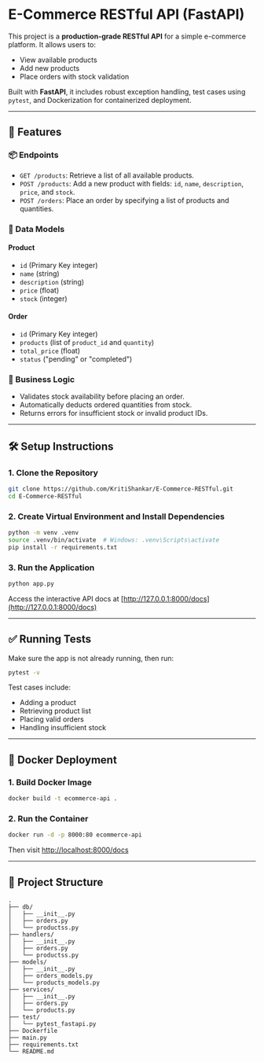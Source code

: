 # E-Commerce RESTful API (FastAPI)

This project is a **production-grade RESTful API** for a simple e-commerce platform. It allows users to:

* View available products
* Add new products
* Place orders with stock validation

Built with **FastAPI**, it includes robust exception handling, test cases using `pytest`, and Dockerization for containerized deployment.

---

## 🚀 Features

### 📦 Endpoints

* `GET /products`: Retrieve a list of all available products.
* `POST /products`: Add a new product with fields: `id`, `name`, `description`, `price`, and `stock`.
* `POST /orders`: Place an order by specifying a list of products and quantities.

### 🧱 Data Models

#### Product

* `id` (Primary Key integer)
* `name` (string)
* `description` (string)
* `price` (float)
* `stock` (integer)

#### Order

* `id` (Primary Key integer)
* `products` (list of `product_id` and `quantity`)
* `total_price` (float)
* `status` ("pending" or "completed")

### 🧠 Business Logic

* Validates stock availability before placing an order.
* Automatically deducts ordered quantities from stock.
* Returns errors for insufficient stock or invalid product IDs.

---

## 🛠 Setup Instructions

### 1. Clone the Repository

```bash
git clone https://github.com/KritiShankar/E-Commerce-RESTful.git
cd E-Commerce-RESTful
```

### 2. Create Virtual Environment and Install Dependencies

```bash
python -m venv .venv
source .venv/bin/activate  # Windows: .venv\Scripts\activate
pip install -r requirements.txt
```

### 3. Run the Application

```bash
python app.py
```

Access the interactive API docs at [http://127.0.0.1:8000/docs](http://127.0.0.1:8000/docs)

---

## ✅ Running Tests

Make sure the app is not already running, then run:

```bash
pytest -v
```

Test cases include:

* Adding a product
* Retrieving product list
* Placing valid orders
* Handling insufficient stock

---

## 🐳 Docker Deployment

### 1. Build Docker Image

```bash
docker build -t ecommerce-api .
```

### 2. Run the Container

```bash
docker run -d -p 8000:80 ecommerce-api
```

Then visit [http://localhost:8000/docs](http://localhost:8000/docs)

---

## 📁 Project Structure

```
.
├── db/
│   ├── __init__.py
│   ├── orders.py
│   └── productss.py
├── handlers/
│   ├── __init__.py
│   ├── orders.py
│   └── productss.py
├── models/
│   ├── __init__.py
│   ├── orders_models.py
│   └── products_models.py    
├── services/
│   ├── __init__.py
│   ├── orders.py
│   └── products.py
├── test/
│   └── pytest_fastapi.py
├── Dockerfile
├── main.py
├── requirements.txt
└── README.md
```

